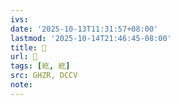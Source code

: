 ```yaml
---
ivs:
date: '2025-10-13T11:31:57+08:00'
lastmod: '2025-10-14T21:46:45-08:00'
title: 󰫋
url: 󰫋
tags: [紇, 紇]
src: GHZR, DCCV
note:
---
```

